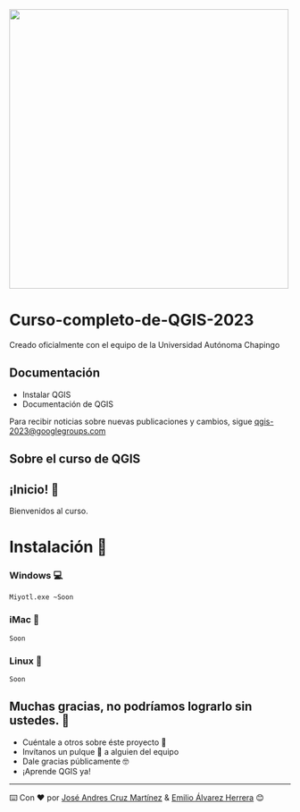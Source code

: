  <img width="500" src="https://remot-technologies.com/wp-content/uploads/2019/12/qgis-logo.png">
</p>

# Curso-completo-de-QGIS-2023
Creado oficialmente con el equipo de la Universidad Autónoma Chapingo

## Documentación

* Instalar QGIS
* Documentación de QGIS

Para recibir noticias sobre nuevas publicaciones y cambios, sigue [qgis-2023@googlegroups.com](https://groups.google.com/g/qgis-2023)

## Sobre el curso de QGIS

## ¡Inicio! 🚀
Bienvenidos al curso.
# Instalación 🔧

### Windows 💻

```
Miyotl.exe ~Soon
```

### iMac 🍎

```
Soon
```

### Linux 🐧

```
Soon
```

## Muchas gracias, no podríamos lograrlo sin ustedes. 🎁

* Cuéntale a otros sobre éste proyecto 📢
* Invítanos un pulque 🍺 a alguien del equipo
* Dale gracias públicamente 🤓
* ¡Aprende QGIS ya!

---
⌨️ Con ❤️ por [José Andres Cruz Martínez](https://www.facebook.com/joseandres.cruzmartinez?comment_id=Y29tbWVudDo0NTU2NDM3MDU3NzU4NTYwXzQ1NTk2NDI1NTQxMDQ2Nzc%3D) & [Emilio Álvarez Herrera](https://emilio-ah.web.app) 😊
